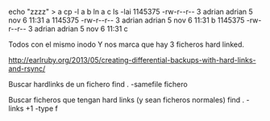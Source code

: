 echo "zzzz" > a
cp -l a b
ln a c
ls -lai
1145375 -rw-r--r--  3 adrian adrian   5 nov  6 11:31 a
1145375 -rw-r--r--  3 adrian adrian   5 nov  6 11:31 b
1145375 -rw-r--r--  3 adrian adrian   5 nov  6 11:31 c

Todos con el mismo inodo
Y nos marca que hay 3 ficheros hard linked.



http://earlruby.org/2013/05/creating-differential-backups-with-hard-links-and-rsync/


Buscar hardlinks de un fichero
find . -samefile fichero

Buscar ficheros que tengan hard links (y sean ficheros normales)
find . -links +1 -type f
